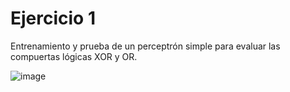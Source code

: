 # Ejercicio 1

Entrenamiento y prueba de un perceptrón simple para evaluar las compuertas lógicas XOR y OR.

![image](https://github.com/Jeflh/Sem-IA-2/assets/88942550/7fba4a9a-29df-4901-aea0-9bfe44de0b38)
